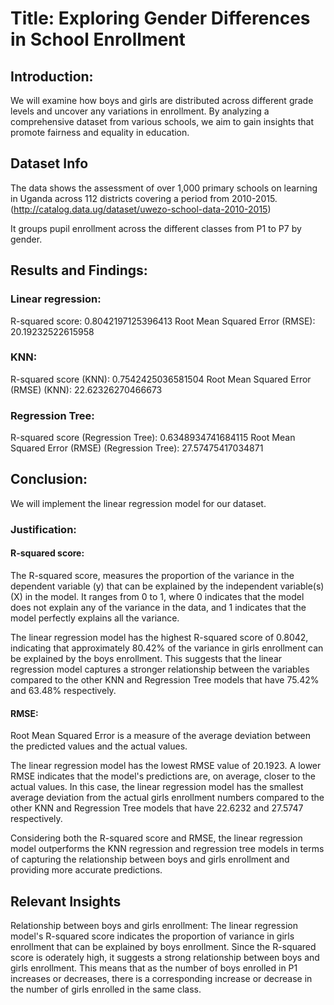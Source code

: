 # Title: Exploring Gender Differences in School Enrollment

## Introduction:
We will examine how boys and girls are distributed across different grade levels and uncover any variations in enrollment. By analyzing a comprehensive dataset from various schools, we aim to gain insights that promote fairness and equality in education. 


## Dataset Info
The data shows the assessment of over 1,000 primary schools on learning in Uganda across 112 districts covering a period from 2010-2015. (http://catalog.data.ug/dataset/uwezo-school-data-2010-2015)

It groups pupil enrollment across the different classes from P1 to P7 by gender.


## Results and Findings:

### Linear regression: 
R-squared score: 0.8042197125396413
Root Mean Squared Error (RMSE): 20.19232522615958


### KNN:
R-squared score (KNN): 0.7542425036581504
Root Mean Squared Error (RMSE) (KNN): 22.62326270466673

### Regression Tree:
R-squared score (Regression Tree): 0.6348934741684115
Root Mean Squared Error (RMSE) (Regression Tree): 27.57475417034871



## Conclusion:
We will implement the linear regression model for our dataset. 

### Justification:

#### R-squared score: 
The R-squared score, measures the proportion of the variance in the dependent variable (y) that can be explained by the independent variable(s) (X) in the model. It ranges from 0 to 1, where 0 indicates that the model does not explain any of the variance in the data, and 1 indicates that the model perfectly explains all the variance.


The linear regression model has the highest R-squared score of 0.8042, indicating that approximately 80.42% of the variance in girls enrollment can be explained by the boys enrollment. This suggests that the linear regression model captures a stronger relationship between the variables compared to the other KNN and Regression Tree models that have 75.42% and 63.48% respectively.

#### RMSE: 
Root Mean Squared Error is a measure of the average deviation between the predicted values and the actual values. 


The linear regression model has the lowest RMSE value of 20.1923. A lower RMSE indicates that the model's predictions are, on average, closer to the actual values. In this case, the linear regression model has the smallest average deviation from the actual girls enrollment numbers compared to the other KNN and Regression Tree models that have 22.6232 and 27.5747 respectively.

Considering both the R-squared score and RMSE, the linear regression model outperforms the KNN regression and regression tree models in terms of capturing the relationship between boys and girls enrollment and providing more accurate predictions.


## Relevant Insights
Relationship between boys and girls enrollment: 
The linear regression model's R-squared score indicates the proportion of variance in girls enrollment that can be explained by boys enrollment. Since the R-squared score is oderately high, it suggests a strong relationship between boys and girls enrollment. This means that as the number of boys enrolled in P1 increases or decreases, there is a corresponding increase or decrease in the number of girls enrolled in the same class.